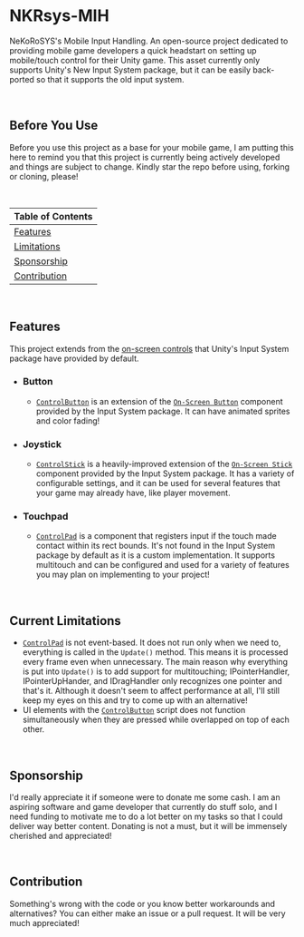 # NKRsys-MIH
NeKoRoSYS's Mobile Input Handling. An open-source project dedicated to providing mobile game developers a quick headstart on setting up mobile/touch control for their Unity game. This asset currently only supports Unity's New Input System package, but it can be easily back-ported so that it supports the old input system.

<br>

## Before You Use
Before you use this project as a base for your mobile game, I am putting this here to remind you that this project is currently being actively developed and things are subject to change. Kindly star the repo before using, forking or cloning, please!

<br>

| Table of Contents                     |
| ------------------------------------- |
| [Features](#features)                 |
| [Limitations](#current-limitations)   |
| [Sponsorship](#sponsorship)           |
| [Contribution](#contribution)         |

<br>

## Features
This project extends from the [on-screen controls](https://docs.unity3d.com/Packages/com.unity.inputsystem@0.9/manual/OnScreen.html) that Unity's Input System package have provided by default.
- ### Button
  - [`ControlButton`](https://github.com/NeKoRoSYS/NKRsys-MIH/blob/main/Scripts/ControlButton.cs) is an extension of the [`On-Screen Button`](https://docs.unity3d.com/Packages/com.unity.inputsystem@0.9/manual/OnScreen.html#on-screen-buttons) component provided by the Input System package. It can have animated sprites and color fading!
- ### Joystick
  - [`ControlStick`](https://github.com/NeKoRoSYS/NKRsys-MIH/blob/main/Scripts/ControlStick.cs) is a heavily-improved extension of the [`On-Screen Stick`](https://docs.unity3d.com/Packages/com.unity.inputsystem@0.9/manual/OnScreen.html#on-screen-sticks) component provided by the Input System package. It has a variety of configurable settings, and it can be used for several features that your game may already have, like player movement.
- ### Touchpad
  - [`ControlPad`](https://github.com/NeKoRoSYS/NKRsys-MIH/blob/main/Scripts/ControlPad.cs) is a component that registers input if the touch made contact within its rect bounds. It's not found in the Input System package by default as it is a custom implementation. It supports multitouch and can be configured and used for a variety of features you may plan on implementing to your project!

<br>

## Current Limitations
- [`ControlPad`](https://github.com/NeKoRoSYS/NKRsys-MIH/blob/main/Scripts/ControlPad.cs) is not event-based. It does not run only when we need to, everything is called in the `Update()` method. This means it is processed every frame even when unnecessary. The main reason why everything is put into `Update()` is to add support for multitouching; IPointerHandler, IPointerUpHander, and IDragHandler only recognizes one pointer and that's it. Although it doesn't seem to affect performance at all, I'll still keep my eyes on this and try to come up with an alternative!
- UI elements with the [`ControlButton`](https://github.com/NeKoRoSYS/NKRsys-MIH/blob/main/Scripts/ControlButton.cs) script does not function simultaneously when they are pressed while overlapped on top of each other.

<br>

## Sponsorship
I'd really appreciate it if someone were to donate me some cash. I am an aspiring software and game developer that currently do stuff solo, and I need funding to motivate me to do a lot better on my tasks so that I could deliver way better content. Donating is not a must, but it will be immensely cherished and appreciated!

<br>

## Contribution
Something's wrong with the code or you know better workarounds and alternatives? You can either make an issue or a pull request. It will be very much appreciated!

<br>
